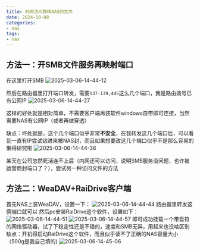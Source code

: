 ```yaml
---
title: 外网访问群晖NAS的文件
date: 2024-10-08
categories:
- nas
tags:
- nas
---
```

## 方法一：开SMB文件服务再映射端口
在这里打开SMB
![2025-03-06-14-44-12](http://pictures.winotmk.com/241008_%E5%A4%96%E7%BD%91%E8%AE%BF%E9%97%AE%E7%BE%A4%E6%99%96NAS%E7%9A%84%E6%96%87%E4%BB%B6/2025-03-06-14-44-12_e47dbc20.png)

然后在路由器里打开端口转发，需要``137-139,445``这么几个端口，我是路由拨号已有公网IP
![2025-03-06-14-44-27](http://pictures.winotmk.com/241008_%E5%A4%96%E7%BD%91%E8%AE%BF%E9%97%AE%E7%BE%A4%E6%99%96NAS%E7%9A%84%E6%96%87%E4%BB%B6/2025-03-06-14-44-27_1ed82e64.png)

这样的好处就是相对简单，不需要客户端再装软件windows自带即可连接，当然需要NAS有公网IP（或者再做穿透）

缺点：坏处就是，这个几个端口似乎非常**不安全**，在我转发这几个端口后，可以看到一直有IP尝试钻进来被NAS封，而且如果想要改这几个端口似乎不是那么容易的懒得研究啦
![2025-03-06-14-44-36](http://pictures.winotmk.com/241008_%E5%A4%96%E7%BD%91%E8%AE%BF%E9%97%AE%E7%BE%A4%E6%99%96NAS%E7%9A%84%E6%96%87%E4%BB%B6/2025-03-06-14-44-36_984c24d4.png)

某天在公司忽然死活连不上后（内网还可以访问，说明SMB服务没问题，也许被运营商封端口了？），尝试另一种访问文件的方法

## 方法二：WeaDAV+RaiDrive客户端
首先NAS上装WeaDAV，设置一下：
![2025-03-06-14-44-44](http://pictures.winotmk.com/241008_%E5%A4%96%E7%BD%91%E8%AE%BF%E9%97%AE%E7%BE%A4%E6%99%96NAS%E7%9A%84%E6%96%87%E4%BB%B6/2025-03-06-14-44-44_be066762.png)
路由器里转发这俩端口就可以
然后pc安装RaiDrive这个软件，设置如下：
![2025-03-06-14-44-51](http://pictures.winotmk.com/241008_%E5%A4%96%E7%BD%91%E8%AE%BF%E9%97%AE%E7%BE%A4%E6%99%96NAS%E7%9A%84%E6%96%87%E4%BB%B6/2025-03-06-14-44-51_86469df5.png)
![2025-03-06-14-44-57](http://pictures.winotmk.com/241008_%E5%A4%96%E7%BD%91%E8%AE%BF%E9%97%AE%E7%BE%A4%E6%99%96NAS%E7%9A%84%E6%96%87%E4%BB%B6/2025-03-06-14-44-57_e887c7cd.png)
即可成功挂载一个带盘符的网络驱动器，试了下稳定性还是不错的，速度和SMB无异，用起来也没啥区别
缺点：开机得启动RaiDrive这个软件，而且似乎读不了正确的NAS容量大小（500g是我自己填的)
![2025-03-06-14-45-06](http://pictures.winotmk.com/241008_%E5%A4%96%E7%BD%91%E8%AE%BF%E9%97%AE%E7%BE%A4%E6%99%96NAS%E7%9A%84%E6%96%87%E4%BB%B6/2025-03-06-14-45-06_146ae733.png)


